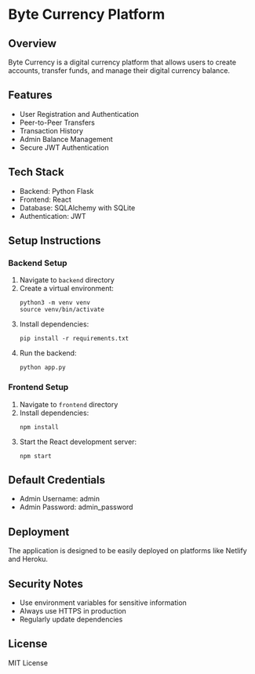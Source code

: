 # Byte Currency Platform

## Overview
Byte Currency is a digital currency platform that allows users to create accounts, transfer funds, and manage their digital currency balance.

## Features
- User Registration and Authentication
- Peer-to-Peer Transfers
- Transaction History
- Admin Balance Management
- Secure JWT Authentication

## Tech Stack
- Backend: Python Flask
- Frontend: React
- Database: SQLAlchemy with SQLite
- Authentication: JWT

## Setup Instructions

### Backend Setup
1. Navigate to `backend` directory
2. Create a virtual environment:
   ```
   python3 -m venv venv
   source venv/bin/activate
   ```
3. Install dependencies:
   ```
   pip install -r requirements.txt
   ```
4. Run the backend:
   ```
   python app.py
   ```

### Frontend Setup
1. Navigate to `frontend` directory
2. Install dependencies:
   ```
   npm install
   ```
3. Start the React development server:
   ```
   npm start
   ```

## Default Credentials
- Admin Username: admin
- Admin Password: admin_password

## Deployment
The application is designed to be easily deployed on platforms like Netlify and Heroku.

## Security Notes
- Use environment variables for sensitive information
- Always use HTTPS in production
- Regularly update dependencies

## License
MIT License
